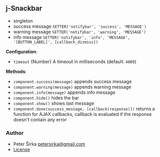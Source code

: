 ## j-Snackbar

- singleton
- success message `SETTER('notifybar', 'success', 'MESSAGE')`
- warning message `SETTER('notifybar', 'warning', 'MESSAGE')`
- info message `SETTER('notifybar', 'info', 'MESSAGE', '[BUTTON_LABEL]', [callback_dismiss])`

__Configuration__:

- `timeout` {Number} A timeout in milliseconds (default: `4000`)

__Methods__:

- `component.success(message)` appends success message
- `component.warning(message)` appends warning message
- `component.info(message)` appends info message
- `component.hide()` hides the bar
- `component.show()` shows last message
- `component.done(success_message, [callback(response)])` returns a function for AJAX callbacks, callback is evaluated if the response doesn't contain any error

### Author

- Peter Širka <petersirka@gmail.com>
- [License](https://www.totaljs.com/license/)